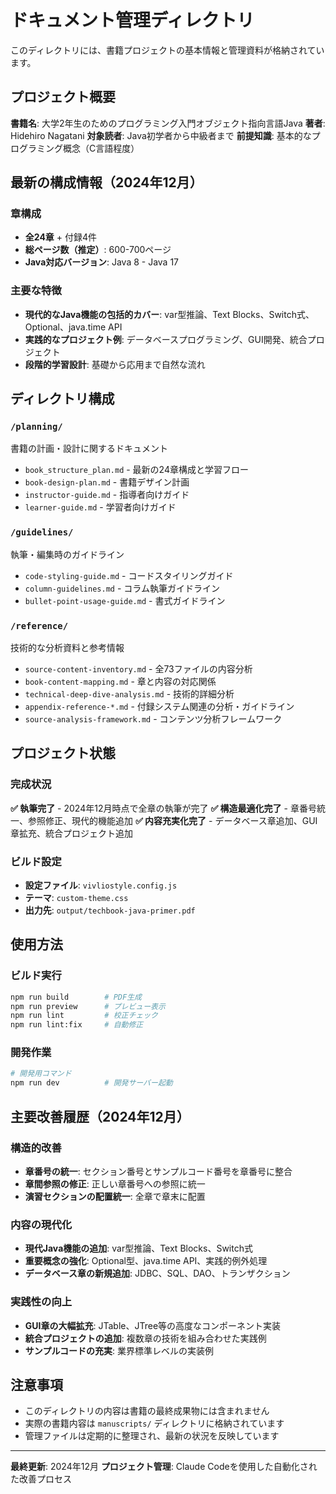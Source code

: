 # ドキュメント管理ディレクトリ

このディレクトリには、書籍プロジェクトの基本情報と管理資料が格納されています。

## プロジェクト概要

**書籍名**: 大学2年生のためのプログラミング入門オブジェクト指向言語Java
**著者**: Hidehiro Nagatani
**対象読者**: Java初学者から中級者まで
**前提知識**: 基本的なプログラミング概念（C言語程度）

## 最新の構成情報（2024年12月）

### 章構成
- **全24章** + 付録4件
- **総ページ数（推定）**: 600-700ページ
- **Java対応バージョン**: Java 8 - Java 17

### 主要な特徴
- **現代的なJava機能の包括的カバー**: var型推論、Text Blocks、Switch式、Optional、java.time API
- **実践的なプロジェクト例**: データベースプログラミング、GUI開発、統合プロジェクト
- **段階的学習設計**: 基礎から応用まで自然な流れ

## ディレクトリ構成

### `/planning/`
書籍の計画・設計に関するドキュメント
- `book_structure_plan.md` - 最新の24章構成と学習フロー
- `book-design-plan.md` - 書籍デザイン計画
- `instructor-guide.md` - 指導者向けガイド
- `learner-guide.md` - 学習者向けガイド

### `/guidelines/`
執筆・編集時のガイドライン
- `code-styling-guide.md` - コードスタイリングガイド
- `column-guidelines.md` - コラム執筆ガイドライン
- `bullet-point-usage-guide.md` - 書式ガイドライン

### `/reference/`
技術的な分析資料と参考情報
- `source-content-inventory.md` - 全73ファイルの内容分析
- `book-content-mapping.md` - 章と内容の対応関係
- `technical-deep-dive-analysis.md` - 技術的詳細分析
- `appendix-reference-*.md` - 付録システム関連の分析・ガイドライン
- `source-analysis-framework.md` - コンテンツ分析フレームワーク

## プロジェクト状態

### 完成状況
**✅ 執筆完了** - 2024年12月時点で全章の執筆が完了
**✅ 構造最適化完了** - 章番号統一、参照修正、現代的機能追加
**✅ 内容充実化完了** - データベース章追加、GUI章拡充、統合プロジェクト追加

### ビルド設定
- **設定ファイル**: `vivliostyle.config.js`
- **テーマ**: `custom-theme.css`
- **出力先**: `output/techbook-java-primer.pdf`

## 使用方法

### ビルド実行
```bash
npm run build        # PDF生成
npm run preview      # プレビュー表示
npm run lint         # 校正チェック
npm run lint:fix     # 自動修正
```

### 開発作業
```bash
# 開発用コマンド
npm run dev          # 開発サーバー起動
```

## 主要改善履歴（2024年12月）

### 構造的改善
- **章番号の統一**: セクション番号とサンプルコード番号を章番号に整合
- **章間参照の修正**: 正しい章番号への参照に統一
- **演習セクションの配置統一**: 全章で章末に配置

### 内容の現代化
- **現代Java機能の追加**: var型推論、Text Blocks、Switch式
- **重要概念の強化**: Optional型、java.time API、実践的例外処理
- **データベース章の新規追加**: JDBC、SQL、DAO、トランザクション

### 実践性の向上
- **GUI章の大幅拡充**: JTable、JTree等の高度なコンポーネント実装
- **統合プロジェクトの追加**: 複数章の技術を組み合わせた実践例
- **サンプルコードの充実**: 業界標準レベルの実装例

## 注意事項

- このディレクトリの内容は書籍の最終成果物には含まれません
- 実際の書籍内容は `manuscripts/` ディレクトリに格納されています
- 管理ファイルは定期的に整理され、最新の状況を反映しています

---

**最終更新**: 2024年12月
**プロジェクト管理**: Claude Codeを使用した自動化された改善プロセス